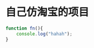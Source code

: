 <!--
 * @Description: In User Settings Edit
 * @Author: your name
 * @Date: 2019-08-10 10:43:21
 * @LastEditTime: 2019-08-10 10:46:59
 * @LastEditors: Please set LastEditors
 -->
# 自己仿淘宝的项目
```javascript
function fn(){
    console.log("hahah");
}
```